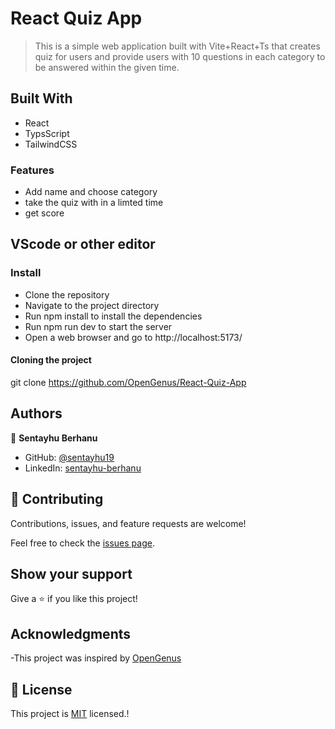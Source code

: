 ﻿# React Quiz App

> This is a simple web application built with Vite+React+Ts that creates quiz for users and provide users with 10 questions in each category to be answered within the given time.



## Built With

- React
- TypsScript
- TailwindCSS

### Features
- Add name and choose category 
- take the quiz with in a limted time
- get score

## VScode or other editor

### Install
- Clone the repository
- Navigate to the project directory
- Run npm install to install the dependencies
- Run npm run dev to start the server
- Open a web browser and go to http://localhost:5173/

#### Cloning the project

git clone https://github.com/OpenGenus/React-Quiz-App <Your-Build-Directory>


## Authors

👤 **Sentayhu Berhanu**

- GitHub: [@sentayhu19](https://github.com/sentayhu19)
- LinkedIn: [sentayhu-berhanu](https://www.linkedin.com/in/sentayhu-berhanu-6376579a/)

## 🤝 Contributing

Contributions, issues, and feature requests are welcome!

Feel free to check the [issues page](https://github.com/OpenGenus/React-Quiz-App/issues).

## Show your support

Give a ⭐️ if you like this project!

## Acknowledgments

-This project was inspired by [OpenGenus](https://iq.opengenus.org)

## 📝 License

This project is [MIT](./MIT.md) licensed.!
